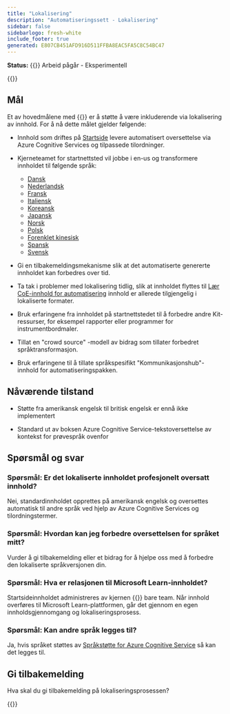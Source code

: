 ```yaml
---
title: "Lokalisering"
description: "Automatiseringssett - Lokalisering"
sidebar: false
sidebarlogo: fresh-white
include_footer: true
generated: E807CB451AFD916D511FFBA8EAC5FA5C8C54BC47
---
```


**Status:** {{<externalImage src="https://github.githubassets.com/images/icons/emoji/unicode/1f6a7.png" size="16x16" text="Construction Icon">}} Arbeid pågår - Eksperimentell

{{<toc>}}

## Mål

Et av hovedmålene med {{<product-name>}} er å støtte å være inkluderende via lokalisering av innhold. For å nå dette målet gjelder følgende:

- Innhold som driftes på [Startside](https://aka.ms/ak4pp/starter) levere automatisert oversettelse via Azure Cognitive Services og tilpassede tilordninger.

- Kjerneteamet for startnettsted vil jobbe i en-us og transformere innholdet til følgende språk:

  - [Dansk](https://microsoft.github.io/powercat-automation-kit/da/)
  - [Nederlandsk](https://microsoft.github.io/powercat-automation-kit/nl/)
  - [Fransk](https://microsoft.github.io/powercat-automation-kit/fr/)
  - [Italiensk](https://microsoft.github.io/powercat-automation-kit/it/)
  - [Koreansk](https://microsoft.github.io/powercat-automation-kit/ko/)
  - [Japansk](https://microsoft.github.io/powercat-automation-kit/ja/)
  - [Norsk](https://microsoft.github.io/powercat-automation-kit/nb/)
  - [Polsk](https://microsoft.github.io/powercat-automation-kit/pl/)
  - [Forenklet kinesisk](https://microsoft.github.io/powercat-automation-kit/zh-hans)
  - [Spansk](https://microsoft.github.io/powercat-automation-kit/es/)
  - [Svensk](https://microsoft.github.io/powercat-automation-kit/sv/)

- Gi en tilbakemeldingsmekanisme slik at det automatiserte genererte innholdet kan forbedres over tid.

- Ta tak i problemer med lokalisering tidlig, slik at innholdet flyttes til [Lær CoE-innhold for automatisering](https://aka.ms/AutomationCoE) innhold er allerede tilgjengelig i lokaliserte formater.

- Bruk erfaringene fra innholdet på startnettstedet til å forbedre andre Kit-ressurser, for eksempel rapporter eller programmer for instrumentbordmaler.

- Tillat en "crowd source" -modell av bidrag som tillater forbedret språktransformasjon.

- Bruk erfaringene til å tillate språkspesifikt "Kommunikasjonshub"-innhold for automatiseringspakken.

## Nåværende tilstand

- Støtte fra amerikansk engelsk til britisk engelsk er ennå ikke implementert

- Standard ut av boksen Azure Cognitive Service-tekstoversettelse av kontekst for prøvespråk ovenfor

## Spørsmål og svar

### **Spørsmål:** Er det lokaliserte innholdet profesjonelt oversatt innhold?

Nei, standardinnholdet opprettes på amerikansk engelsk og oversettes automatisk til andre språk ved hjelp av Azure Cognitive Services og tilordningstermer.

### **Spørsmål:** Hvordan kan jeg forbedre oversettelsen for språket mitt?

Vurder å gi tilbakemelding eller et bidrag for å hjelpe oss med å forbedre den lokaliserte språkversjonen din.

### **Spørsmål:** Hva er relasjonen til Microsoft Learn-innholdet?

Startsideinnholdet administreres av kjernen {{<product-name>}} bare team. Når innhold overføres til Microsoft Learn-plattformen, går det gjennom en egen innholdsgjennomgang og lokaliseringsprosess.

### **Spørsmål:** Kan andre språk legges til?

Ja, hvis språket støttes av [Språkstøtte for Azure Cognitive Service](https://learn.microsoft.com/azure/cognitive-services/language-support) så kan det legges til.

## Gi tilbakemelding

Hva skal du gi tilbakemelding på lokaliseringsprosessen?

{{<questions name="/content/nb/localization.json" completed="Takk for at du fullførte spørsmål" showNavigationButtons="false" locale="nb">}}
